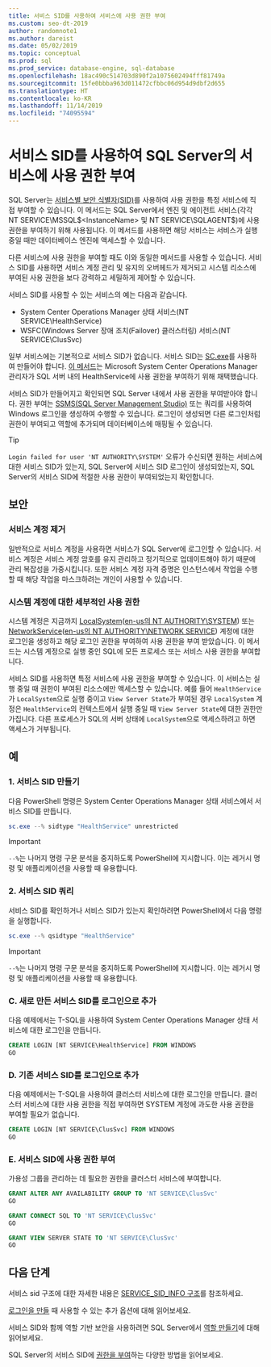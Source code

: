 ```yaml
---
title: 서비스 SID를 사용하여 서비스에 사용 권한 부여
ms.custom: seo-dt-2019
author: randomnote1
ms.author: dareist
ms.date: 05/02/2019
ms.topic: conceptual
ms.prod: sql
ms.prod_service: database-engine, sql-database
ms.openlocfilehash: 18ac490c514703d890f2a1075602494fff81749a
ms.sourcegitcommit: 15fe0bbba963d011472cfbbc06d954d9dbf2d655
ms.translationtype: HT
ms.contentlocale: ko-KR
ms.lasthandoff: 11/14/2019
ms.locfileid: "74095594"
---
```

# <a name="using-service-sids-to-grant-permissions-to-services-in-sql-server"></a>서비스 SID를 사용하여 SQL Server의 서비스에 사용 권한 부여

SQL Server는 [서비스별 보안 식별자(SID)](https://support.microsoft.com/help/2620201/sql-server-uses-a-service-sid-to-provide-service-isolation)를 사용하여 사용 권한을 특정 서비스에 직접 부여할 수 있습니다. 이 메서드는 SQL Server에서 엔진 및 에이전트 서비스(각각 NT SERVICE\MSSQL$<InstanceName> 및 NT SERVICE\SQLAGENT$<InstanceName>)에 사용 권한을 부여하기 위해 사용됩니다. 이 메서드를 사용하면 해당 서비스는 서비스가 실행 중일 때만 데이터베이스 엔진에 액세스할 수 있습니다.

다른 서비스에 사용 권한을 부여할 때도 이와 동일한 메서드를 사용할 수 있습니다. 서비스 SID를 사용하면 서비스 계정 관리 및 유지의 오버헤드가 제거되고 시스템 리소스에 부여된 사용 권한을 보다 강력하고 세밀하게 제어할 수 있습니다.

서비스 SID를 사용할 수 있는 서비스의 예는 다음과 같습니다.

- System Center Operations Manager 상태 서비스(NT SERVICE\HealthService)
- WSFC(Windows Server 장애 조치(Failover) 클러스터링) 서비스(NT SERVICE\ClusSvc)

일부 서비스에는 기본적으로 서비스 SID가 없습니다. 서비스 SID는 [SC.exe](/windows/desktop/services/configuring-a-service-using-sc)를 사용하여 만들어야 합니다. [이 메서드](https://kevinholman.com/2016/08/25/sql-mp-run-as-accounts-no-longer-required/)는 Microsoft System Center Operations Manager 관리자가 SQL 서버 내의 HealthService에 사용 권한을 부여하기 위해 채택했습니다.

서비스 SID가 만들어지고 확인되면 SQL Server 내에서 사용 권한을 부여받아야 합니다. 권한 부여는 [SSMS(SQL Server Management Studio)](/sql/ssms/download-sql-server-management-studio-ssms) 또는 쿼리를 사용하여 Windows 로그인을 생성하여 수행할 수 있습니다. 로그인이 생성되면 다른 로그인처럼 권한이 부여되고 역할에 추가되며 데이터베이스에 매핑될 수 있습니다.

> [!TIP]
> `Login failed for user 'NT AUTHORITY\SYSTEM'` 오류가 수신되면 원하는 서비스에 대한 서비스 SID가 있는지, SQL Server에 서비스 SID 로그인이 생성되었는지, SQL Server의 서비스 SID에 적절한 사용 권한이 부여되었는지 확인합니다.

## <a name="security"></a>보안

### <a name="eliminate-service-accounts"></a>서비스 계정 제거

일반적으로 서비스 계정을 사용하면 서비스가 SQL Server에 로그인할 수 있습니다. 서비스 계정은 서비스 계정 암호를 유지 관리하고 정기적으로 업데이트해야 하기 때문에 관리 복잡성을 가중시킵니다. 또한 서비스 계정 자격 증명은 인스턴스에서 작업을 수행할 때 해당 작업을 마스크하려는 개인이 사용할 수 있습니다.

### <a name="granular-permissions-to-system-accounts"></a>시스템 계정에 대한 세부적인 사용 권한

시스템 계정은 지금까지 [LocalSystem](https://msdn.microsoft.com/library/windows/desktop/ms684190)([en-us의 NT AUTHORITY\SYSTEM](/sql/database-engine/configure-windows/configure-windows-service-accounts-and-permissions#Localized_service_names)) 또는 [NetworkService](/windows/desktop/Services/networkservice-account)([en-us의 NT AUTHORITY\NETWORK SERVICE](/sql/database-engine/configure-windows/configure-windows-service-accounts-and-permissions?#Localized_service_names)) 계정에 대한 로그인을 생성하고 해당 로그인 권한을 부여하여 사용 권한을 부여 받았습니다. 이 메서드는 시스템 계정으로 실행 중인 SQL에 모든 프로세스 또는 서비스 사용 권한을 부여합니다.

서비스 SID를 사용하면 특정 서비스에 사용 권한을 부여할 수 있습니다. 이 서비스는 실행 중일 때 권한이 부여된 리소스에만 액세스할 수 있습니다. 예를 들어 `HealthService`가 `LocalSystem`으로 실행 중이고 `View Server State`가 부여된 경우 `LocalSystem` 계정은 `HealthService`의 컨텍스트에서 실행 중일 때 `View Server State`에 대한 권한만 가집니다. 다른 프로세스가 SQL의 서버 상태에 `LocalSystem`으로 액세스하려고 하면 액세스가 거부됩니다.

## <a name="examples"></a>예

### <a name="a-create-a-service-sid"></a>1\. 서비스 SID 만들기

다음 PowerShell 명령은 System Center Operations Manager 상태 서비스에서 서비스 SID를 만듭니다.

```PowerShell
sc.exe --% sidtype "HealthService" unrestricted
```

> [!IMPORTANT]
> `--%`는 나머지 명령 구문 분석을 중지하도록 PowerShell에 지시합니다. 이는 레거시 명령 및 애플리케이션을 사용할 때 유용합니다.

### <a name="b-query-a-service-sid"></a>2\. 서비스 SID 쿼리

서비스 SID를 확인하거나 서비스 SID가 있는지 확인하려면 PowerShell에서 다음 명령을 실행합니다.

```PowerShell
sc.exe --% qsidtype "HealthService"
```

> [!IMPORTANT]
> `--%`는 나머지 명령 구문 분석을 중지하도록 PowerShell에 지시합니다. 이는 레거시 명령 및 애플리케이션을 사용할 때 유용합니다.

### <a name="c-add-a-newly-created-service-sid-as-a-login"></a>C. 새로 만든 서비스 SID를 로그인으로 추가

다음 예제에서는 T-SQL을 사용하여 System Center Operations Manager 상태 서비스에 대한 로그인을 만듭니다.

```SQL
CREATE LOGIN [NT SERVICE\HealthService] FROM WINDOWS
GO
```

### <a name="d-add-an-existing-service-sid-as-a-login"></a>D. 기존 서비스 SID를 로그인으로 추가

다음 예제에서는 T-SQL을 사용하여 클러스터 서비스에 대한 로그인을 만듭니다. 클러스터 서비스에 대한 사용 권한을 직접 부여하면 SYSTEM 계정에 과도한 사용 권한을 부여할 필요가 없습니다.

```SQL
CREATE LOGIN [NT SERVICE\ClusSvc] FROM WINDOWS
GO
```

### <a name="e-grant-permissions-to-a-service-sid"></a>E. 서비스 SID에 사용 권한 부여

가용성 그룹을 관리하는 데 필요한 권한을 클러스터 서비스에 부여합니다.

```SQL
GRANT ALTER ANY AVAILABILITY GROUP TO 'NT SERVICE\ClusSvc'
GO

GRANT CONNECT SQL TO 'NT SERVICE\ClusSvc'
GO

GRANT VIEW SERVER STATE TO 'NT SERVICE\ClusSvc'
GO
```

## <a name="next-steps"></a>다음 단계

서비스 sid 구조에 대한 자세한 내용은 [SERVICE_SID_INFO 구조](/windows/win32/api/winsvc/ns-winsvc-service_sid_info)를 참조하세요.

[로그인을 만들](/sql/t-sql/statements/create-login-transact-sql) 때 사용할 수 있는 추가 옵션에 대해 읽어보세요.

서비스 SID와 함께 역할 기반 보안을 사용하려면 SQL Server에서 [역할 만들기](/sql/t-sql/statements/create-role-transact-sql)에 대해 읽어보세요.

SQL Server의 서비스 SID에 [권한을 부여](/sql/t-sql/statements/grant-transact-sql)하는 다양한 방법을 읽어보세요.
